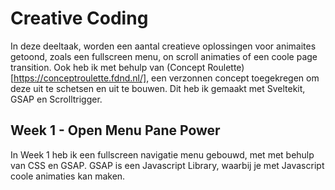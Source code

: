 # Creative Coding

In deze deeltaak, worden een aantal creatieve oplossingen voor animaites getoond, zoals een fullscreen menu, on scroll animaties of een coole page transition. Ook heb ik met behulp van (Concept Roulette)[https://conceptroulette.fdnd.nl/], een verzonnen concept toegekregen om deze uit te schetsen en uit te bouwen. Dit heb ik gemaakt met Sveltekit, GSAP en Scrolltrigger.

## Week 1 - Open Menu Pane Power
In Week 1 heb ik een fullscreen navigatie menu gebouwd, met met behulp van CSS en GSAP. GSAP is een Javascript Library, waarbij je met Javascript coole animaties kan maken. 
